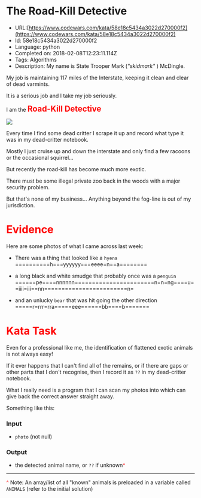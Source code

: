 # The Road-Kill Detective

 - URL:[https://www.codewars.com/kata/58e18c5434a3022d270000f2](https://www.codewars.com/kata/58e18c5434a3022d270000f2)
 - Id: 58e18c5434a3022d270000f2
 - Language: python
 - Completed on: 2018-02-08T12:23:11.114Z
 - Tags: Algorithms
 - Description:
My name is State Trooper Mark (_"skidmark"_ ) McDingle.

My job is maintaining 117 miles of the Interstate, keeping it clean and clear of dead varmints.

It is a serious job and I take my job seriously.

I am the <span style='color:red;font-size:1.5em;'><b>Road-Kill Detective</b></span>

![](https://i.imgur.com/LYuQtsO.png)

Every time I find some dead critter I scrape it up and record what type it was in my dead-critter notebook.

Mostly I just cruise up and down the interstate and only find a few racoons or the occasional squirrel...

But recently the road-kill has become much more exotic.

There must be some illegal private zoo back in the woods with a major security problem.

But that's none of my business... Anything beyond the fog-line is out of my jurisdiction.

# <span style='color:red'>Evidence</span>

Here are some photos of what I came across last week:

* There was a thing that looked like a `hyena`
      ==========h===yyyyyy===eeee=n==a========

* a long black and white smudge that probably once was a `penguin`
      ======pe====nnnnnn=======================n=n=ng====u==iiii=iii==nn========================n=

* and an unlucky `bear` that was hit going the other direction
      =====r=rrr=rra=====eee======bb====b=======

# <span style='color:red'>Kata Task</span>

Even for a professional like me, the identification of flattened exotic animals is not always easy!

If it ever happens that I can't find all of the remains, or if there are gaps or other parts that I don't recognise, then I record it as `??` in my dead-critter notebook.

What I really need is a program that I can scan my photos into which can give back the correct answer straight away.

Something like this:

### Input

* `photo` (not null)
 
### Output

* the detected animal name, or `??` if unknown<span style='color:red'>^</span>

<hr>
 
<span style='color:red'>^</span> Note: An array/list of all "known" animals is preloaded in a variable called `ANIMALS` (refer to the initial solution)

